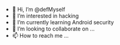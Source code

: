 - 👋 Hi, I’m @defMyself
- 👀 I’m interested in hacking
- 🌱 I’m currently learning Android security
- 💞️ I’m looking to collaborate on ...
- 📫 How to reach me ...

<!---
defMyself/defMyself is a ✨ special ✨ repository because its `README.md` (this file) appears on your GitHub profile.
You can click the Preview link to take a look at your changes.
--->

